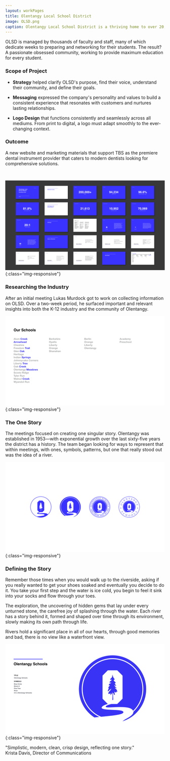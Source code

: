 ```yaml
---
layout: workPages
title: Olentangy Local School District
image: OLSD.png
caption: Olentangy Local School District is a thriving home to over 20,000 students and a community that celebrates their unity.
---
```


OLSD is managed by thousands of faculty and staff, many of which dedicate weeks to preparing and networking for their students. The result? A passionate obsessed community, working to provide maximum education for every student.

### Scope of Project
- **Strategy** helped clarify OLSD's purpose, find their voice, understand their community, and define their goals.

- **Messaging** expressed the company's personality and values to build a consistent experience that resonates with customers and nurtures lasting relationships.
- **Logo Design** that functions consistently and seamlessly across all mediums. From print to digital, a logo must adapt smoothly to the ever-changing context.

### Outcome
A new website and marketing materials that support TBS as the premiere dental instrument provider that caters to modern dentists looking for comprehensive solutions.

<br>

![Olentangy-Local-School-District-Analysis](/images/pages/olsd-analysis.jpg){:class="img-responsive"}
### Researching the Industry
After an initial meeting Lukas Murdock got to work on collecting information on OLSD. Over a two-week period, he surfaced important and relevant insights into both the K-12 industry and the community of Olentangy.

![Olentangy-Local-School-District-Schools](/images/pages/our-schools.jpeg){:class="img-responsive"}
### The One Story
The meetings focused on creating one singular story. Olentangy was established in 1953—with exponential growth over the last sixty-five years the district has a history. The team began looking for ways to represent that within meetings, with ones, symbols, patterns, but one that really stood out was the idea of a river.

![Olentangy-Local-School-District-Logo-lineup](/images/pages/olsd-logo-lineup.jpg){:class="img-responsive"}
### Defining the Story
Remember those times when you would walk up to the riverside, asking if you really wanted to get your shoes soaked and eventually you decide to do it. You take your first step and the water is ice cold, you begin to feel it sink into your socks and flow through your toes.

The exploration, the uncovering of hidden gems that lay under every unturned stone, the carefree joy of splashing through the water. Each river has a story behind it, formed and shaped over time through its environment, slowly making its own path through life.

Rivers hold a significant place in all of our hearts, through good memories and bad, there is no view like a waterfront view.

![OLSD-logo-symbolism](/images/pages/defining-story.jpeg){:class="img-responsive"}

"Simplistic, modern, clean, crisp design, reflecting one story."
<br>Krista Davis, Director of Communications